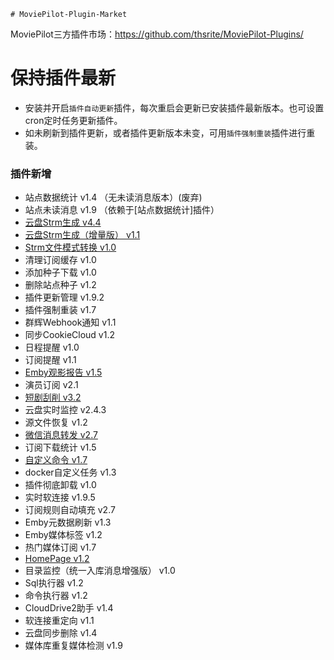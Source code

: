     # MoviePilot-Plugin-Market

MoviePilot三方插件市场：https://github.com/thsrite/MoviePilot-Plugins/

# 保持插件最新

- 安装并开启`插件自动更新`插件，每次重启会更新已安装插件最新版本。也可设置cron定时任务更新插件。
- 如未刷新到插件更新，或者插件更新版本未变，可用`插件强制重装`插件进行重装。

### 插件新增

- 站点数据统计 v1.4 （无未读消息版本）(废弃)
- 站点未读消息 v1.9 （依赖于[站点数据统计]插件）
- [云盘Strm生成 v4.4](docs%2FCloudStrm.md)
- [云盘Strm生成（增量版） v1.1](docs%2FCloudStrmIncrement.md)
- [Strm文件模式转换 v1.0](docs%2FStrmConvert.md)
- 清理订阅缓存 v1.0
- 添加种子下载 v1.0
- 删除站点种子 v1.2
- 插件更新管理 v1.9.2
- 插件强制重装 v1.7
- 群辉Webhook通知 v1.1
- 同步CookieCloud v1.2
- 日程提醒 v1.0
- 订阅提醒 v1.1
- [Emby观影报告 v1.5](docs%2FEmbyReporter.md)
- 演员订阅 v2.1
- [短剧刮削 v3.2](docs%2FShortPlayMonitor.md)
- 云盘实时监控 v2.4.3
- 源文件恢复 v1.2
- [微信消息转发 v2.7](docs%2FWeChatForward.md)
- 订阅下载统计 v1.5
- [自定义命令 v1.7](docs%2FCustomCommand.md)
- docker自定义任务 v1.3
- 插件彻底卸载 v1.0
- 实时软连接 v1.9.5
- 订阅规则自动填充 v2.7
- Emby元数据刷新 v1.3
- Emby媒体标签 v1.2
- 热门媒体订阅 v1.7
- [HomePage v1.2](docs%2FHomePage.md)
- 目录监控（统一入库消息增强版） v1.0
- Sql执行器 v1.2
- 命令执行器 v1.2
- CloudDrive2助手 v1.4
- 软连接重定向 v1.1
- 云盘同步删除 v1.4
- 媒体库重复媒体检测 v1.9